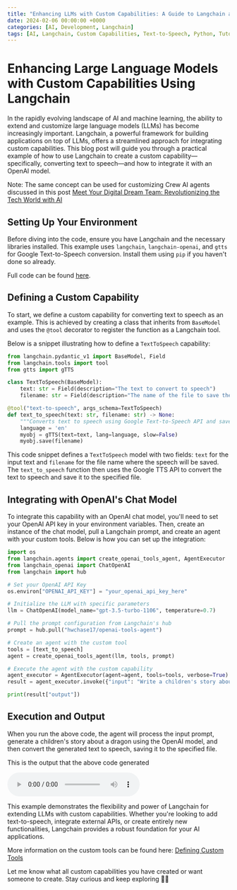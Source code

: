 ```yaml
---
title: "Enhancing LLMs with Custom Capabilities: A Guide to Langchain and Text-to-Speech"
date: 2024-02-06 00:00:00 +0000
categories: [AI, Development, Langchain]
tags: [AI, Langchain, Custom Capabilities, Text-to-Speech, Python, Tutorial]
---
```


# Enhancing Large Language Models with Custom Capabilities Using Langchain

In the rapidly evolving landscape of AI and machine learning, the ability to extend and customize large language models (LLMs) has become increasingly important. Langchain, a powerful framework for building applications on top of LLMs, offers a streamlined approach for integrating custom capabilities. This blog post will guide you through a practical example of how to use Langchain to create a custom capability—specifically, converting text to speech—and how to integrate it with an OpenAI model.

Note: The same concept can be used for customizing Crew AI agents discussed in this post [Meet Your Digital Dream Team: Revolutionizing the Tech World with AI](https://micromastery.github.io/posts/meet-your-digital-dream-team-revolutionizing-tech-world-with-ai/#language-model-and-tools)


## Setting Up Your Environment

Before diving into the code, ensure you have Langchain and the necessary libraries installed. This example uses `langchain`, `langchain-openai`, and `gtts` for Google Text-to-Speech conversion. Install them using `pip` if you haven't done so already.

Full code can be found [here](https://github.com/micromastery/LangChainTutorial-CustomTool).

## Defining a Custom Capability

To start, we define a custom capability for converting text to speech as an example. This is achieved by creating a class that inherits from `BaseModel` and uses the `@tool` decorator to register the function as a Langchain tool. 

Below is a snippet illustrating how to define a `TextToSpeech` capability:

```python
from langchain.pydantic_v1 import BaseModel, Field
from langchain.tools import tool
from gtts import gTTS 

class TextToSpeech(BaseModel):
    text: str = Field(description="The text to convert to speech")
    filename: str = Field(description="The name of the file to save the speech to.")

@tool("text-to-speech", args_schema=TextToSpeech)
def text_to_speech(text: str, filename: str) -> None:
    """Converts text to speech using Google Text-to-Speech API and saves it to a file."""
    language = 'en'
    myobj = gTTS(text=text, lang=language, slow=False) 
    myobj.save(filename)
```

This code snippet defines a `TextToSpeech` model with two fields: `text` for the input text and `filename` for the file name where the speech will be saved. The `text_to_speech` function then uses the Google TTS API to convert the text to speech and save it to the specified file.

## Integrating with OpenAI's Chat Model

To integrate this capability with an OpenAI chat model, you'll need to set your OpenAI API key in your environment variables. Then, create an instance of the chat model, pull a Langchain prompt, and create an agent with your custom tools. Below is how you can set up the integration:

```python
import os
from langchain.agents import create_openai_tools_agent, AgentExecutor
from langchain_openai import ChatOpenAI
from langchain import hub

# Set your OpenAI API Key
os.environ["OPENAI_API_KEY"] = "your_openai_api_key_here"

# Initialize the LLM with specific parameters
llm = ChatOpenAI(model_name="gpt-3.5-turbo-1106", temperature=0.7)

# Pull the prompt configuration from Langchain's hub
prompt = hub.pull("hwchase17/openai-tools-agent")

# Create an agent with the custom tool
tools = [text_to_speech]
agent = create_openai_tools_agent(llm, tools, prompt)

# Execute the agent with the custom capability
agent_executor = AgentExecutor(agent=agent, tools=tools, verbose=True)
result = agent_executor.invoke({"input": "Write a children's story about a dragon and convert it to speech."})

print(result["output"])
```

## Execution and Output

When you run the above code, the agent will process the input prompt, generate a children's story about a dragon using the OpenAI model, and then convert the generated text to speech, saving it to the specified file.

This is the output that the above code generated

<audio controls>
  <source type="audio/mp3" src="https://github.com/micromastery/micromastery.github.io/raw/main/assets/CustomizingLlmsWithLangchain/dragon_story.mp3"></source>
  <p>Your browser does not support the audio element.</p>
</audio>



This example demonstrates the flexibility and power of Langchain for extending LLMs with custom capabilities. Whether you're looking to add text-to-speech, integrate external APIs, or create entirely new functionalities, Langchain provides a robust foundation for your AI applications.


More information on the custom tools can be found here: [Defining Custom Tools](https://python.langchain.com/docs/modules/agents/tools/custom_tools)


Let me know what all custom capabilities you have created or want someone to create. Stay curious and keep exploring 🚀💡
